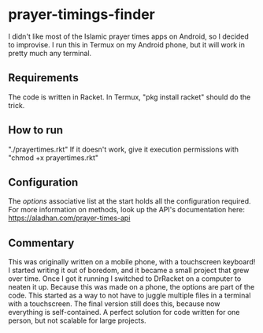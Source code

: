 # prayer-timings-finder
I didn't like most of the Islamic prayer times apps on Android, so I decided to improvise. I run this in Termux on my Android phone, but it will work in pretty much any terminal.

## Requirements
The code is written in Racket. In Termux, "pkg install racket" should do the trick.

## How to run
"./prayertimes.rkt"
If it doesn't work, give it execution permissions with "chmod +x prayertimes.rkt"

## Configuration
The *options* associative list at the start holds all the configuration required. For more information on methods, look up the API's documentation here: https://aladhan.com/prayer-times-api

## Commentary
This was originally written on a mobile phone, with a touchscreen keyboard! I started writing it out of boredom, and it became a small project that grew over time. Once I got it running I switched to DrRacket on a computer to neaten it up.
Because this was made on a phone, the options are part of the code. This started as a way to not have to juggle multiple files in a terminal with a touchscreen. The final version still does this, because now everything is self-contained. A perfect solution for code written for one person, but not scalable for large projects.
